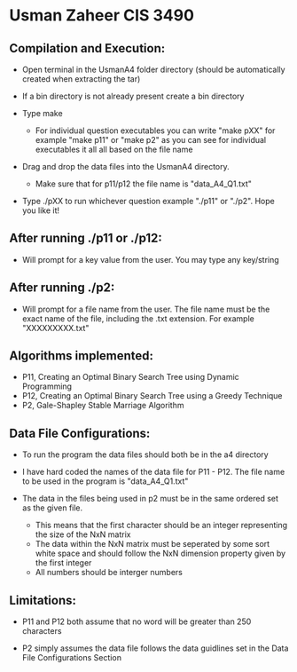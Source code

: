 # Usman Zaheer CIS 3490

## Compilation and Execution:
- Open terminal in the UsmanA4 folder directory (should be automatically created when extracting the tar)

- If a bin directory is not already present create a bin directory

- Type make
     - For individual question executables you can write "make pXX" for example "make p11" or "make p2" as you can see for individual executables it all all based on the file name

- Drag and drop the data files into the UsmanA4 directory. 
    - Make sure that for p11/p12 the file name is "data_A4_Q1.txt"

- Type ./pXX to run whichever question example "./p11" or "./p2". Hope you like it!

## After running ./p11 or ./p12:
- Will prompt for a key value from the user. You may type any key/string

## After running ./p2:
- Will prompt for a file name from the user. The file name must be the exact name of the
        file, including the .txt extension. For example "XXXXXXXXX.txt"

## Algorithms implemented:
- P11, Creating an Optimal Binary Search Tree using Dynamic Programming
- P12, Creating an Optimal Binary Search Tree using a Greedy Technique
- P2,  Gale-Shapley Stable Marriage Algorithm

## Data File Configurations:
- To run the program the data files should both be in the a4 directory

- I have hard coded the names of the data file for P11 - P12. The file name to be used in the program is "data_A4_Q1.txt"

- The data in the files being used in p2 must be in the same ordered set as the given file.
    - This means that the first character should be an integer representing the size of the NxN matrix
    - The data within the NxN matrix must be seperated by some sort white space and should follow the 
        NxN dimension property given by the first integer
     - All numbers should be interger numbers

## Limitations:
- P11 and P12 both assume that no word will be greater than 250 characters

- P2 simply assumes the data file follows the data guidlines set in the Data File Configurations Section
